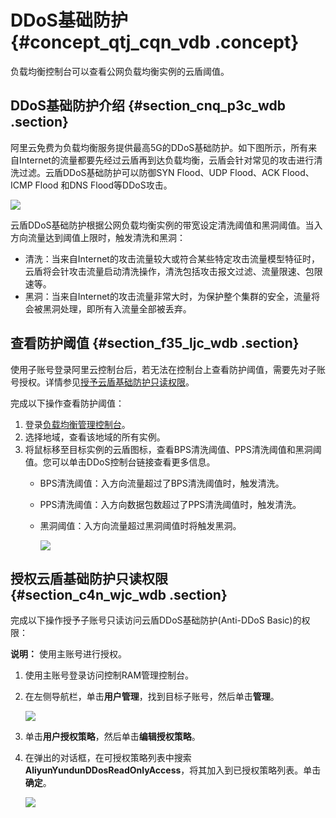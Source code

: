 # DDoS基础防护 {#concept_qtj_cqn_vdb .concept}

负载均衡控制台可以查看公网负载均衡实例的云盾阈值。

## DDoS基础防护介绍 {#section_cnq_p3c_wdb .section}

阿里云免费为负载均衡服务提供最高5G的DDoS基础防护。如下图所示，所有来自Internet的流量都要先经过云盾再到达负载均衡，云盾会针对常见的攻击进行清洗过滤。云盾DDoS基础防护可以防御SYN Flood、UDP Flood、ACK Flood、ICMP Flood 和DNS Flood等DDoS攻击。

![](images/2870_zh-CN.jpeg)

云盾DDoS基础防护根据公网负载均衡实例的带宽设定清洗阈值和黑洞阈值。当入方向流量达到阈值上限时，触发清洗和黑洞：

-   清洗：当来自Internet的攻击流量较大或符合某些特定攻击流量模型特征时，云盾将会针攻击流量启动清洗操作，清洗包括攻击报文过滤、流量限速、包限速等。
-   黑洞：当来自Internet的攻击流量非常大时，为保护整个集群的安全，流量将会被黑洞处理，即所有入流量全部被丢弃。

## 查看防护阈值 {#section_f35_ljc_wdb .section}

使用子账号登录阿里云控制台后，若无法在控制台上查看防护阈值，需要先对子账号授权。详情参见[授予云盾基础防护只读权限](#section_c4n_wjc_wdb)。

完成以下操作查看防护阈值：

1.  登录[负载均衡管理控制台](https://slbnew.console.aliyun.com/?spm=a2c4g.11186623.2.6.XSuumL#/list/cn-hangzhou)。
2.  选择地域，查看该地域的所有实例。
3.  将鼠标移至目标实例的云盾图标，查看BPS清洗阈值、PPS清洗阈值和黑洞阈值。您可以单击DDoS控制台链接查看更多信息。
    -   BPS清洗阈值：入方向流量超过了BPS清洗阈值时，触发清洗。
    -   PPS清洗阈值：入方向数据包数超过了PPS清洗阈值时，触发清洗。
    -   黑洞阈值：入方向流量超过黑洞阈值时将触发黑洞。

        ![](http://static-aliyun-doc.oss-cn-hangzhou.aliyuncs.com/assets/img/4157/2871_zh-CN.png)


## 授权云盾基础防护只读权限 {#section_c4n_wjc_wdb .section}

完成以下操作授予子账号只读访问云盾DDoS基础防护\(Anti-DDoS Basic\)的权限：

**说明：** 使用主账号进行授权。

1.  使用主账号登录访问控制RAM管理控制台。
2.  在左侧导航栏，单击**用户管理**，找到目标子账号，然后单击**管理**。

    ![](http://static-aliyun-doc.oss-cn-hangzhou.aliyuncs.com/assets/img/4157/2872_zh-CN.png)

3.  单击**用户授权策略**，然后单击**编辑授权策略**。
4.  在弹出的对话框，在可授权策略列表中搜索**AliyunYundunDDosReadOnlyAccess**，将其加入到已授权策略列表。单击**确定**。

    ![](http://static-aliyun-doc.oss-cn-hangzhou.aliyuncs.com/assets/img/4157/2873_zh-CN.png)


